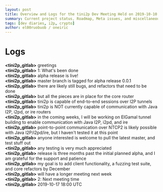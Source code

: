 ```yaml
---
layout: post
title: Overview and Logs for the tini2p Dev Meeting Held on 2019-10-10
summary: Current project status, Roadmap, Meta issues, and miscellaneous
tags: [dev diaries, i2p, crypto]
author: el00ruobuob / oneiric
---
```


# Logs

**\<tini2p\_gitlab>** greetings  
**\<tini2p\_gitlab>** 1: What's been done  
**\<tini2p\_gitlab>** alpha release is live!  
**\<tini2p\_gitlab>** master branch is tagged for alpha release 0.0.1  
**\<tini2p\_gitlab>** there are likely still bugs, and refactors that need to be done  
**\<tini2p\_gitlab>** but all the pieces are in place for the core router  
**\<tini2p\_gitlab>** tini2p is capable of end-to-end sessions over I2P tunnels  
**\<tini2p\_gitlab>** tini2p is NOT currently capable of communication with Java I2P, i2pd, or ire routers  
**\<tini2p\_gitlab>** in the coming weeks, I will be working on ElGamal tunnel building to enable communication with Java I2P, i2pd, and ire  
**\<tini2p\_gitlab>** point-to-point communication over NTCP2 is likely possible with Java I2P/i2pd/ire, but I haven't tested it at this point  
**\<tini2p\_gitlab>** anyone interested is welcome to pull the latest master, and test stuff out  
**\<tini2p\_gitlab>** any testing is very much appreciated  
**\<tini2p\_gitlab>** release is three months past the initial planned alpha, and I am grateful for the support and patience  
**\<tini2p\_gitlab>** my goal is to add client functionality, a fuzzing test suite, and core refactors by December  
**\<tini2p\_gitlab>** will have a longer meeting next week  
**\<tini2p\_gitlab>** 2: Next meeting time  
**\<tini2p\_gitlab>**   2019-10-17 18:00 UTC  

